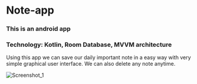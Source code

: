 # Note-app
### This is an android app
### Technology: Kotlin, Room Database, MVVM architecture

Using this app we can save our daily important note in a easy way with very simple graphical user interface. We can also delete any note anytime.


![Screenshot_1](https://user-images.githubusercontent.com/105268491/209843672-a556a5ec-7602-4190-8984-5c9c0fc87d26.png)
